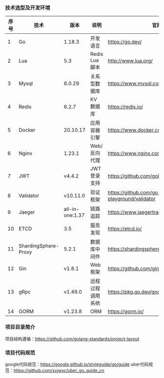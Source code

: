 
### 技术选型及开发环境
| 序号 | 技术                   | 版本              | 说明            | 官网                                         |
|----|----------------------|-----------------|---------------|--------------------------------------------|
| 1  | Go                   | 1.18.3          | 开发语言          | https://go.dev/                            |
| 2  | Lua                  | 5.3             | Redis Lua 脚本  | http://www.lua.org/                        |
| 3  | Mysql                | 8.0.29          | 关系型数据库        | https://www.mysql.com/                     |
| 4  | Redis                | 6.2.7           | KV 数据库        | https://redis.io/                          |
| 5  | Docker               | 20.10.17        | 应用容器引擎        | https://www.docker.com                     |
| 6  | Nginx                | 1.23.1          | Web/反向代理      | https://www.nginx.com/                     |
| 7  | JWT                  | v4.4.2          | JWT登录支持       | https://github.com/golang-jwt/jwt          |
| 8  | Validator            | v10.11.0        | 验证框架          | https://github.com/go-playground/validator |
| 9  | Jaeger               | all-in-one:1.37 | 链路追踪          | https://www.jaegertracing.io               |
| 10 | ETCD                 | 3.5             | 服务发现          | https://etcd.io/                           |
| 11 | ShardingSphere-Proxy | 5.2.1           | 数据库中间件        | https://shardingsphere.apache.org/         |
| 12 | Gin                  | v1.8.1          | Web 框架        | https://github.com/gin-gonic/gin           |
| 13 | gRpc                 | v1.49.0         | 远程过程调用系统      | https://pkg.go.dev/google.golang.org/grpc  |
| 14 | GORM                 | v1.23.8         | ORM           | https://gorm.io/                           |


### 项目目录简介
项目结构遵循：https://github.com/golang-standards/project-layout


### 项目代码规范
google代码规范：https://google.github.io/styleguide/go/guide
uber代码规范：https://github.com/xxjwxc/uber_go_guide_cn